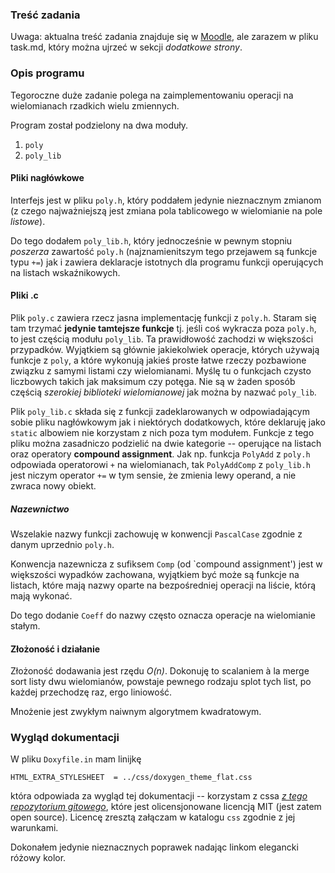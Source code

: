 ### Treść zadania

Uwaga: aktualna treść zadania znajduje się
w [Moodle](https://moodle.mimuw.edu.pl), ale zarazem w pliku task.md,
który można ujrzeć w sekcji _dodatkowe strony_.

### Opis programu

Tegoroczne duże zadanie polega na zaimplementowaniu operacji na wielomianach
rzadkich wielu zmiennych.

Program został podzielony na dwa moduły.
1. `poly`
2. `poly_lib`

#### Pliki nagłówkowe

Interfejs jest w pliku `poly.h`, który poddałem jedynie nieznacznym
zmianom (z czego najważniejszą jest zmiana pola tablicowego w
wielomianie na pole _listowe_).

Do tego dodałem `poly_lib.h`, który jednocześnie w pewnym stopniu
_poszerza_ zawartość `poly.h` (najznamienitszym tego przejawem są
funkcje typu `+=`) jak i zawiera deklaracje istotnych dla
programu funkcji operujących na listach wskaźnikowych.

#### Pliki .c

Plik `poly.c` zawiera rzecz jasna implementację funkcji z
`poly.h`. Staram się tam trzymać __jedynie tamtejsze funkcje__
tj. jeśli coś wykracza poza `poly.h`, to jest częścią modułu
`poly_lib`. Ta prawidłowość zachodzi w większości
przypadków. Wyjątkiem są głównie jakiekolwiek operacje, których
używają funkcje z `poly`, a które wykonują jakieś proste łatwe
rzeczy pozbawione związku z samymi listami czy wielomianami. Myślę tu
o funkcjach czysto liczbowych takich jak maksimum czy potęga. Nie są w
żaden sposób częścią _szerokiej biblioteki wielomianowej_ jak można by
nazwać `poly_lib`.

Plik `poly_lib.c` składa się z funkcji zadeklarowanych w
odpowiadającym sobie pliku nagłówkowym jak i niektórych dodatkowych,
które deklaruję jako `static` albowiem nie korzystam z nich poza tym
modułem. Funkcje z tego pliku można zasadniczo podzielić na dwie
kategorie -- operujące na listach oraz operatory __compound
assignment__. Jak np. funkcja `PolyAdd` z `poly.h` odpowiada
operatorowi `+` na wielomianach, tak `PolyAddComp` z `poly_lib.h` jest
niczym operator `+=` w tym sensie, że zmienia lewy operand, a nie
zwraca nowy obiekt. 

##### Nazewnictwo

Wszelakie nazwy funkcji zachowuję w konwencji `PascalCase` zgodnie z
danym uprzednio `poly.h`.

Konwencja nazewnicza z sufiksem `Comp` (od `compound assignment') jest
w większości wypadków zachowana, wyjątkiem być może są funkcje na
listach, które mają nazwy oparte na bezpośredniej operacji na liście,
którą mają wykonać.

Do tego dodanie `Coeff` do nazwy często oznacza operacje na
wielomianie stałym.

#### Złożoność i działanie

Złożoność dodawania jest rzędu _O(n)_. Dokonuję to scalaniem à la
merge sort listy dwu wielomianów, powstaje pewnego rodzaju splot tych
list, po każdej przechodzę raz, ergo liniowość.

Mnożenie jest zwykłym naiwnym algorytmem kwadratowym.

### Wygląd dokumentacji

W pliku `Doxyfile.in` mam linijkę
```
HTML_EXTRA_STYLESHEET  = ../css/doxygen_theme_flat.css
```
która odpowiada za wygląd tej dokumentacji -- korzystam z cssa
[_z tego repozytorium gitowego_](https://github.com/kcwongjoe/doxygen_theme_flat_design),
które jest olicensjonowane licencją MIT (jest zatem open
source). Licencę zresztą załączam w katalogu `css` zgodnie z jej warunkami.

Dokonałem jedynie nieznacznych poprawek nadając linkom elegancki
różowy kolor.
